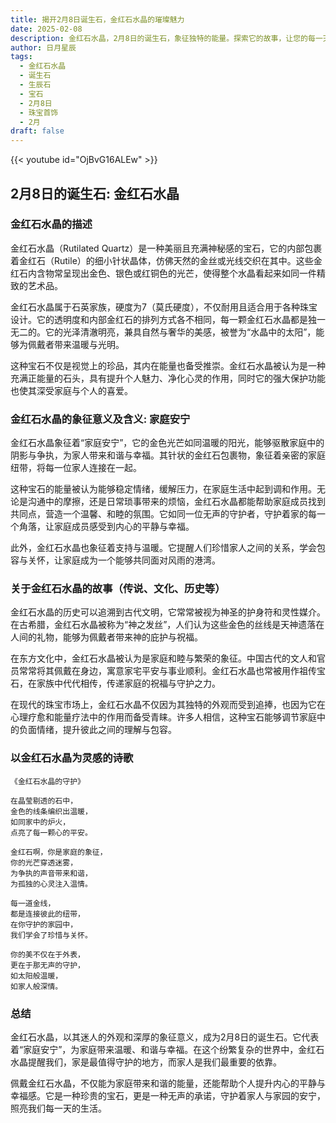 ```yaml
---
title: 揭开2月8日诞生石，金红石水晶的璀璨魅力
date: 2025-02-08
description: 金红石水晶，2月8日的诞生石，象征独特的能量。探索它的故事，让您的每一天更有意义。
author: 日月星辰
tags:
  - 金红石水晶
  - 诞生石
  - 生辰石
  - 宝石
  - 2月8日
  - 珠宝首饰
  - 2月
draft: false
---
```


{{< youtube id="OjBvG16ALEw" >}}

## 2月8日的诞生石: 金红石水晶

### 金红石水晶的描述

金红石水晶（Rutilated Quartz）是一种美丽且充满神秘感的宝石，它的内部包裹着金红石（Rutile）的细小针状晶体，仿佛天然的金丝或光线交织在其中。这些金红石内含物常呈现出金色、银色或红铜色的光芒，使得整个水晶看起来如同一件精致的艺术品。

金红石水晶属于石英家族，硬度为7（莫氏硬度），不仅耐用且适合用于各种珠宝设计。它的透明度和内部金红石的排列方式各不相同，每一颗金红石水晶都是独一无二的。它的光泽清澈明亮，兼具自然与奢华的美感，被誉为“水晶中的太阳”，能够为佩戴者带来温暖与光明。

这种宝石不仅是视觉上的珍品，其内在能量也备受推崇。金红石水晶被认为是一种充满正能量的石头，具有提升个人魅力、净化心灵的作用，同时它的强大保护功能也使其深受家庭与个人的喜爱。

### 金红石水晶的象征意义及含义: 家庭安宁

金红石水晶象征着“家庭安宁”，它的金色光芒如同温暖的阳光，能够驱散家庭中的阴影与争执，为家人带来和谐与幸福。其针状的金红石包裹物，象征着亲密的家庭纽带，将每一位家人连接在一起。

这种宝石的能量被认为能够稳定情绪，缓解压力，在家庭生活中起到调和作用。无论是沟通中的摩擦，还是日常琐事带来的烦恼，金红石水晶都能帮助家庭成员找到共同点，营造一个温馨、和睦的氛围。它如同一位无声的守护者，守护着家的每一个角落，让家庭成员感受到内心的平静与幸福。

此外，金红石水晶也象征着支持与温暖。它提醒人们珍惜家人之间的关系，学会包容与关怀，让家庭成为一个能够共同面对风雨的港湾。

### 关于金红石水晶的故事（传说、文化、历史等）

金红石水晶的历史可以追溯到古代文明，它常常被视为神圣的护身符和灵性媒介。在古希腊，金红石水晶被称为“神之发丝”，人们认为这些金色的丝线是天神遗落在人间的礼物，能够为佩戴者带来神的庇护与祝福。

在东方文化中，金红石水晶被认为是家庭和睦与繁荣的象征。中国古代的文人和官员常常将其佩戴在身边，寓意家宅平安与事业顺利。金红石水晶也常被用作祖传宝石，在家族中代代相传，传递家庭的祝福与守护之力。

在现代的珠宝市场上，金红石水晶不仅因为其独特的外观而受到追捧，也因为它在心理疗愈和能量疗法中的作用而备受青睐。许多人相信，这种宝石能够调节家庭中的负面情绪，提升彼此之间的理解与包容。

### 以金红石水晶为灵感的诗歌

	《金红石水晶的守护》
	
	在晶莹剔透的石中，  
	金色的线条编织出温暖，  
	如同家中的炉火，  
	点亮了每一颗心的平安。
	
	金红石啊，你是家庭的象征，  
	你的光芒穿透迷雾，  
	为争执的声音带来和谐，  
	为孤独的心灵注入温情。
	
	每一道金线，  
	都是连接彼此的纽带，  
	在你守护的家园中，  
	我们学会了珍惜与关怀。
	
	你的美不仅在于外表，  
	更在于那无声的守护，  
	如太阳般温暖，  
	如家人般深情。

### 总结

金红石水晶，以其迷人的外观和深厚的象征意义，成为2月8日的诞生石。它代表着“家庭安宁”，为家庭带来温暖、和谐与幸福。在这个纷繁复杂的世界中，金红石水晶提醒我们，家是最值得守护的地方，而家人是我们最重要的依靠。

佩戴金红石水晶，不仅能为家庭带来和谐的能量，还能帮助个人提升内心的平静与幸福感。它是一种珍贵的宝石，更是一种无声的承诺，守护着家人与家园的安宁，照亮我们每一天的生活。